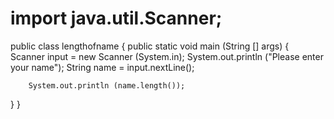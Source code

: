 # import java.util.Scanner;

public class lengthofname
{
    public static void main (String [] args) {
        Scanner input = new Scanner (System.in);
        System.out.println ("Please enter your name");
        String name = input.nextLine();
      
        System.out.println (name.length());
        
}
}
